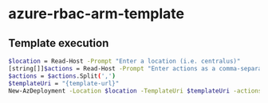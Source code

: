 # azure-rbac-arm-template

## Template execution

```bash
$location = Read-Host -Prompt "Enter a location (i.e. centralus)"
[string[]]$actions = Read-Host -Prompt "Enter actions as a comma-separated list (i.e. action1,action2)"
$actions = $actions.Split(',')
$templateUri = "{template-url}"
New-AzDeployment -Location $location -TemplateUri $templateUri -actions $actions
```